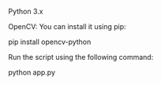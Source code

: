 Python 3.x

OpenCV: You can install it using pip:

pip install opencv-python

Run the script using the following command:

python app.py
